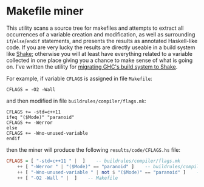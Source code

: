 Makefile miner
==============

This utility scans a source tree for makefiles and attempts to extract all occurrences of a variable creation and modification, as well as surrounding `if`/`else`/`endif` statements, and presents the results as annotated Haskell-like code. If you are very lucky the results are directly useable in a build system like [Shake](https://github.com/ndmitchell/shake/blob/master/README.md); otherwise you will at least have everything related to a variable collected in one place giving you a chance to make sense of what is going on. I've written the utility for [migrating GHC's build system to Shake](https://github.com/snowleopard/shaking-up-ghc).

For example, if variable `CFLAGS` is assigned in file `Makefile`:
```
CFLAGS = -O2 -Wall
```
and then modified in file `buildrules/compiler/flags.mk`:
```
CFLAGS += -std=c++11
ifeq "($Mode)" "paranoid"
CFLAGS += -Werror
else
CFLAGS += -Wno-unused-variable
endif
```
then the miner will produce the following `results/code/CFLAGS.hs` file:
```Haskell
CFLAGS = [ "-std=c++11 " |  ]    -- buildrules/compiler/flags.mk
    ++ [ "-Werror " | "($Mode)" == "paranoid" ]    -- buildrules/compiler/flags.mk
    ++ [ "-Wno-unused-variable " | not $ "($Mode)" == "paranoid" ]    -- buildrules/compiler/flags.mk
    ++ [ "-O2 -Wall " |  ]    -- Makefile
```

